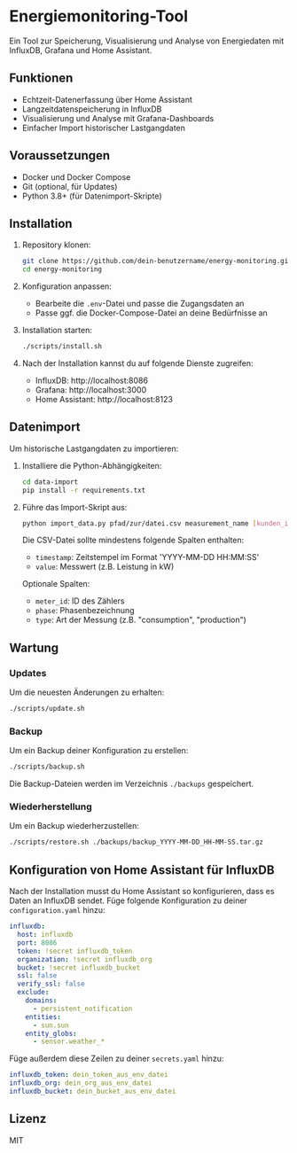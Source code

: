 # Energiemonitoring-Tool

Ein Tool zur Speicherung, Visualisierung und Analyse von Energiedaten mit InfluxDB, Grafana und Home Assistant.

## Funktionen

- Echtzeit-Datenerfassung über Home Assistant
- Langzeitdatenspeicherung in InfluxDB
- Visualisierung und Analyse mit Grafana-Dashboards
- Einfacher Import historischer Lastgangdaten

## Voraussetzungen

- Docker und Docker Compose
- Git (optional, für Updates)
- Python 3.8+ (für Datenimport-Skripte)

## Installation

1. Repository klonen:
   ```bash
   git clone https://github.com/dein-benutzername/energy-monitoring.git
   cd energy-monitoring
   ```

2. Konfiguration anpassen:
   - Bearbeite die `.env`-Datei und passe die Zugangsdaten an
   - Passe ggf. die Docker-Compose-Datei an deine Bedürfnisse an

3. Installation starten:
   ```bash
   ./scripts/install.sh
   ```

4. Nach der Installation kannst du auf folgende Dienste zugreifen:
   - InfluxDB: http://localhost:8086
   - Grafana: http://localhost:3000
   - Home Assistant: http://localhost:8123

## Datenimport

Um historische Lastgangdaten zu importieren:

1. Installiere die Python-Abhängigkeiten:
   ```bash
   cd data-import
   pip install -r requirements.txt
   ```

2. Führe das Import-Skript aus:
   ```bash
   python import_data.py pfad/zur/datei.csv measurement_name [kunden_id]
   ```

   Die CSV-Datei sollte mindestens folgende Spalten enthalten:
   - `timestamp`: Zeitstempel im Format 'YYYY-MM-DD HH:MM:SS'
   - `value`: Messwert (z.B. Leistung in kW)

   Optionale Spalten:
   - `meter_id`: ID des Zählers
   - `phase`: Phasenbezeichnung
   - `type`: Art der Messung (z.B. "consumption", "production")

## Wartung

### Updates

Um die neuesten Änderungen zu erhalten:

```bash
./scripts/update.sh
```

### Backup

Um ein Backup deiner Konfiguration zu erstellen:

```bash
./scripts/backup.sh
```

Die Backup-Dateien werden im Verzeichnis `./backups` gespeichert.

### Wiederherstellung

Um ein Backup wiederherzustellen:

```bash
./scripts/restore.sh ./backups/backup_YYYY-MM-DD_HH-MM-SS.tar.gz
```

## Konfiguration von Home Assistant für InfluxDB

Nach der Installation musst du Home Assistant so konfigurieren, dass es Daten an InfluxDB sendet. Füge folgende Konfiguration zu deiner `configuration.yaml` hinzu:

```yaml
influxdb:
  host: influxdb
  port: 8086
  token: !secret influxdb_token
  organization: !secret influxdb_org
  bucket: !secret influxdb_bucket
  ssl: false
  verify_ssl: false
  exclude:
    domains:
      - persistent_notification
    entities:
      - sun.sun
    entity_globs:
      - sensor.weather_*
```

Füge außerdem diese Zeilen zu deiner `secrets.yaml` hinzu:

```yaml
influxdb_token: dein_token_aus_env_datei
influxdb_org: dein_org_aus_env_datei
influxdb_bucket: dein_bucket_aus_env_datei
```

## Lizenz

MIT